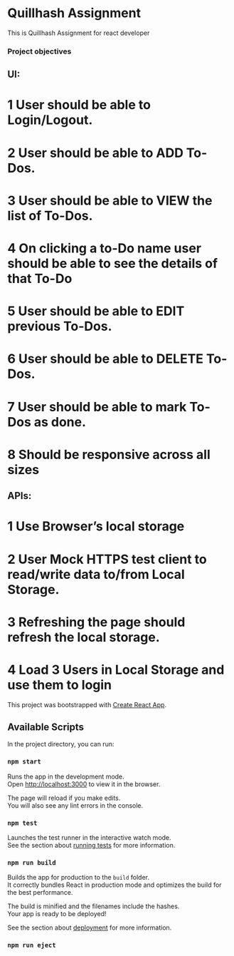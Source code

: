 # Quillhash Assignment

This is Quillhash Assignment for react developer

### Project objectives

## UI:

# 1 User should be able to Login/Logout.

# 2 User should be able to ADD To-Dos.

# 3 User should be able to VIEW the list of To-Dos.

# 4 On clicking a to-Do name user should be able to see the details of that To-Do

# 5 User should be able to EDIT previous To-Dos.

# 6 User should be able to DELETE To-Dos.

# 7 User should be able to mark To-Dos as done.

# 8 Should be responsive across all sizes

## APIs:

# 1 Use Browser’s local storage

# 2 User Mock HTTPS test client to read/write data to/from Local Storage.

# 3 Refreshing the page should refresh the local storage.

# 4 Load 3 Users in Local Storage and use them to login

This project was bootstrapped with [Create React App](https://github.com/facebook/create-react-app).

## Available Scripts

In the project directory, you can run:

### `npm start`

Runs the app in the development mode.<br>
Open [http://localhost:3000](http://localhost:3000) to view it in the browser.

The page will reload if you make edits.<br>
You will also see any lint errors in the console.

### `npm test`

Launches the test runner in the interactive watch mode.<br>
See the section about [running tests](https://facebook.github.io/create-react-app/docs/running-tests) for more information.

### `npm run build`

Builds the app for production to the `build` folder.<br>
It correctly bundles React in production mode and optimizes the build for the best performance.

The build is minified and the filenames include the hashes.<br>
Your app is ready to be deployed!

See the section about [deployment](https://facebook.github.io/create-react-app/docs/deployment) for more information.

### `npm run eject`
